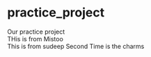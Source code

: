 # practice_project
Our practice project 
<br>
THis is from Mistoo
<br>
This is from sudeep
Second Time is the charms
